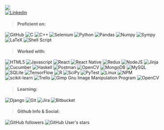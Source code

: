 ![](https://komarev.com/ghpvc/?username=romildojuliano&color=blue)  
[![Linkedin](https://img.shields.io/badge/LinkedIn-0077B5?logo=linkedin&logoColor=white)](https://www.linkedin.com/in/romildojuliano/)

> #### Proficient on:

![GitHub](https://img.shields.io/badge/-GitHub-181717?logo=github&style=flat)
![C](https://img.shields.io/badge/-C-black?logo=C&style=flat)
![C++](https://img.shields.io/badge/C++-blue.svg?style=flat&logo=c%2B%2B)
![Selenium](https://img.shields.io/badge/Selenium-white?style=flat&logo=selenium)
![Python](https://img.shields.io/badge/-Python-yellow?logo=python&style=flat)
![Pandas](https://img.shields.io/badge/-Pandas-150458?logo=pandas&style=flat)
![Numpy](https://img.shields.io/badge/-Numpy-013243?logo=numpy&style=flat)
![Sympy](https://img.shields.io/badge/-Sympy-3B5526?logo=sympy&style=flat)
![LaTeX](https://img.shields.io/badge/LaTeX-008080?logo=latex&style=flat)
![Shell Script](https://img.shields.io/badge/Shell_script-%23121011.svg?logo=gnu-bash&logoColor=white)
<!--![Java](https://img.shields.io/badge/Java-F7DF1E?logo=java&style=flat)-->


> #### Worked with:
![HTML5](https://img.shields.io/badge/-HTML5-E34F26?logo=html5&logoColor=white&style=flat)
![Javascript](https://img.shields.io/badge/-Javascript-061a06?logo=javascript&style=flat)
![React](https://img.shields.io/badge/-React-61DAFB?logo=react&logoColor=white&style=flat)
![React Native](https://img.shields.io/badge/React_Native-%2320232a.svg?logo=react)
![Redux](https://img.shields.io/badge/-Redux-61DAFB?logo=redux&logoColor=764ABC&style=flat)
![NodeJS](https://img.shields.io/badge/-NodeJS-339933?logo=node.js&logoColor=white&style=flat)
![Jinja](https://img.shields.io/badge/Jinja-B41717?style=flat&logo=jinja)
![Cucumber](https://img.shields.io/badge/Cucumber-white?style=flat&logo=cucumber)
![Haskell](https://img.shields.io/badge/-Haskell-5D4F85?logo=haskell&style=flat)
![Postman](https://img.shields.io/badge/-Postman-FF8c57?logo=postman&style=flat)
![OpenCV](https://img.shields.io/badge/-OpenCV-61DAFB?logo=opencv&logoColor=white&style=flat)
![MongoDB](https://img.shields.io/badge/-MongoDB-061a06?logo=mongodb&style=flat)
![MySQL](https://img.shields.io/badge/MySQL-%2300f.svg?logo=mysql&logoColor=white)
![SQLite](https://img.shields.io/badge/SQLite-%2307405e.svg?logo=sqlite&logoColor=white)
![TensorFlow](https://img.shields.io/badge/-TensorFlow-FF600F?logo=tensorflow&style=flat)
![R](https://img.shields.io/badge/-R-276DC3?logo=R&style=flat)
![SciPy](https://img.shields.io/badge/-SciPy-8AFAFF?logo=scipy&style=flat)
![PyTest](https://img.shields.io/badge/-Pytest-40bef7?logo=pytest&style=flat)
![Linux](https://img.shields.io/badge/-Linux-black?logo=linux&style=flat)
![NPM](https://img.shields.io/badge/-NPM-CB3837?logo=npm&style=flat)
![scikit-learn](https://img.shields.io/badge/scikit--learn-%23F7931E.svg?logo=scikit-learn&logoColor=white)
![Trello](https://img.shields.io/badge/Trello-%23026AA7.svg?logo=Trello&logoColor=white)
![Gimp Gnu Image Manipulation Program](https://img.shields.io/badge/Gimp-657D8B?logo=gimp&logoColor=FFFFFF)
![OpenCV](https://img.shields.io/badge/OpenCV-%23white.svg?logo=opencv&logoColor=white)

> #### Learning:
![Django](https://img.shields.io/badge/Django-092E20?style=flat&logo=django)
![Git](https://img.shields.io/badge/-Git-181717?logo=git&style=flat)
![Jira](https://img.shields.io/badge/-Jira-0052CC?logo=jira&style=flat)
![Bitbucket](https://img.shields.io/badge/-Bitbucket-0052CC?logo=bitbucket&style=flat)

> #### Github Info & Social:

![GitHub followers](https://img.shields.io/github/followers/romildojuliano?style=social)    ![GitHub User's stars](https://img.shields.io/github/stars/romildojuliano?style=social)   

<!--[![Top Langs](https://github-readme-stats.vercel.app/api/top-langs/?username=romildojuliano&layout=compact)](https://github.com/anuraghazra/github-readme-stats)-->


